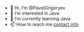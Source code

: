 - 👋 Hi, I’m @PavelGrigoryev
- 👀 I’m interested in Java
- 🌱 I’m currently learning Java
- 📫 How to reach me [contact info](https://pavelgrigoryev.github.io/GrigoryevPavel/)

<!---
PavelGrigoryev/PavelGrigoryev is a ✨ special ✨ repository because its `README.md` (this file) appears on your GitHub profile.
You can click the Preview link to take a look at your changes.
--->
